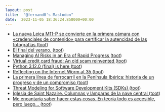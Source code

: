 ```yaml
---
layout: post
title:  "@fernand0's Mastodon"
date:  2023-11-05 18:36:24.850000+00:00
---
```

*  [La nueva Leica M11-P se convierte en la primera cámara con «credenciales de contenido» para certificar la autencidad de las fotografías ](https://www.photolari.com/la-nueva-leica-m11-p-se-convierte-en-la-primera-camara-con-credenciales-de-contenido-para-certificar-la-autencidad-de-las-fotografias) ([toot](https://mastodon.social/@fernand0/111359386245432573))
*  [El final del verano. ](https://avecesunafoto.wordpress.com/2023/11/05/el-final-del-verano-3) ([toot](https://mastodon.social/@fernand0/111359195079609567))
*  [Managing AI Risks in an Era of Rapid Progress ](https://managing-ai-risks.com) ([toot](https://mastodon.social/@fernand0/111359016204985966))
*  [Virtual credit card fraud: An old scam reinvented ](https://securityintelligence.com/posts/virtual-credit-card-fraud-old-scam-reinvented) ([toot](https://mastodon.social/@fernand0/111358885586291225))
*  [Python 3.12.0 (final) is here ](https://discuss.python.org/t/python-3-12-0-final-is-here/3518) ([toot](https://mastodon.social/@fernand0/111358660441065061))
*  [Reflecting on the Internet Worm at 35 ](https://www.cerias.purdue.edu) ([toot](https://mastodon.social/@fernand0/111358379516665499))
*  [La primera línea de ferrocarril en la Península Ibérica: historia de un progreso y de un compromiso ](https://www.vialibre-ffe.com/noticias.asp?not=4083) ([toot](https://mastodon.social/@fernand0/111358213870972636))
*  [Threat Modeling for Software Development Kits (SDKs) ](http://off-the-wall-security.blogspot.com/2023/10/threat-modeling-for-software.htm) ([toot](https://mastodon.social/@fernand0/111357868369239280))
*  [Iglesia de Saint Nazaire. Columnas y lámparas de la nave central ](https://www.flickr.com/photos/fernand0/53303551132) ([toot](https://mastodon.social/@fernand0/111357765482377310))
*  [Me encantaría saber hacer estas cosas. En teoría todo es accesible, pero luego... ](https://mastodon.social/@fernand0/111357687051863239) ([toot](https://mastodon.social/@fernand0/111357687051863239))
